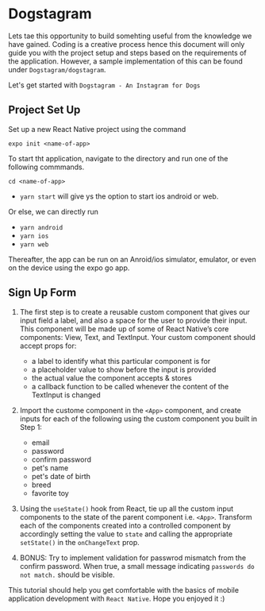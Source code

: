 # Dogstagram

Lets tae this opportunity to build somehting useful from the knowledge we have gained. Coding is a creative process hence this document will only guide you with the project setup and steps based on the requirements of the application. However, a sample implementation of this can be found under  `Dogstagram/dogstagram`.

Let's get started with `Dogstagram - An Instagram for Dogs`

## Project Set Up

Set up a new React Native project using the command 

`expo init <name-of-app>`

To start tht application, navigate to the directory and run one of the following commmands. 

    cd <name-of-app>

- `yarn start` will give ys the option to start ios android or web.

Or else, we can directly run

- `yarn android`
- `yarn ios`
- `yarn web`

Thereafter, the app can be run on an Anroid/ios simulator, emulator, or even on the device using the expo go app.



## Sign Up Form

1. The first step is to create a reusable custom component that gives our input field a label, and also a space for the user to provide their input. This component will be made up of some of React Native’s core components: View, Text, and TextInput. Your custom component should accept props for:
   - a label to identify what this particular component is for
   - a placeholder value to show before the input is provided
   - the actual value the component accepts & stores
   - a callback function to be called whenever the content of the TextInput is changed
  
2. Import the custome component in the `<App>` component, and create inputs for each of the following using the custom component you built in Step 1:
   - email
   - password
   - confirm password
   - pet's name
   - pet's date of birth
   - breed
   - favorite toy

3. Using the `useState()` hook from React, tie up all the custom input components to the state of the parent component i.e. `<App>`. Transform each of the components created into a controlled component by accordingly setting the value to `state` and calling the appropriate `setState()` in the `onChangeText` prop.

4. BONUS: Try to implement validation for passwrod mismatch from the confirm password. When true, a small message indicating `passwords do not match.` should be visible.
   

This tutorial should help you get comfortable with the basics of mobile application development with `React Native`. Hope you enjoyed it :)